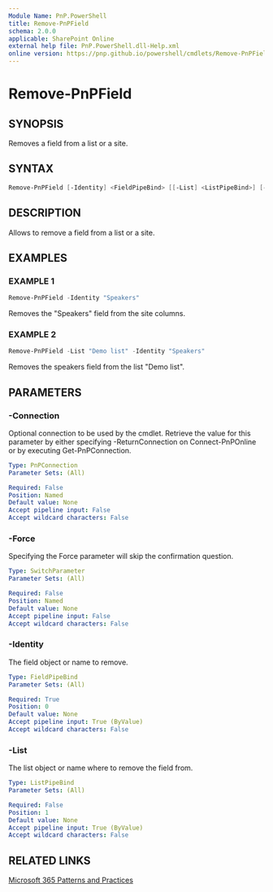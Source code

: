 ```yaml
---
Module Name: PnP.PowerShell
title: Remove-PnPField
schema: 2.0.0
applicable: SharePoint Online
external help file: PnP.PowerShell.dll-Help.xml
online version: https://pnp.github.io/powershell/cmdlets/Remove-PnPField.html
---
```

 
# Remove-PnPField

## SYNOPSIS
Removes a field from a list or a site.

## SYNTAX

```powershell
Remove-PnPField [-Identity] <FieldPipeBind> [[-List] <ListPipeBind>] [-Force] [-Connection <PnPConnection>]
```

## DESCRIPTION

Allows to remove a field from a list or a site.

## EXAMPLES

### EXAMPLE 1
```powershell
Remove-PnPField -Identity "Speakers"
```

Removes the "Speakers" field from the site columns.

### EXAMPLE 2
```powershell
Remove-PnPField -List "Demo list" -Identity "Speakers"
```

Removes the speakers field from the list "Demo list".

## PARAMETERS

### -Connection
Optional connection to be used by the cmdlet. Retrieve the value for this parameter by either specifying -ReturnConnection on Connect-PnPOnline or by executing Get-PnPConnection.

```yaml
Type: PnPConnection
Parameter Sets: (All)

Required: False
Position: Named
Default value: None
Accept pipeline input: False
Accept wildcard characters: False
```

### -Force
Specifying the Force parameter will skip the confirmation question.

```yaml
Type: SwitchParameter
Parameter Sets: (All)

Required: False
Position: Named
Default value: None
Accept pipeline input: False
Accept wildcard characters: False
```

### -Identity
The field object or name to remove.

```yaml
Type: FieldPipeBind
Parameter Sets: (All)

Required: True
Position: 0
Default value: None
Accept pipeline input: True (ByValue)
Accept wildcard characters: False
```

### -List
The list object or name where to remove the field from.

```yaml
Type: ListPipeBind
Parameter Sets: (All)

Required: False
Position: 1
Default value: None
Accept pipeline input: True (ByValue)
Accept wildcard characters: False
```

## RELATED LINKS

[Microsoft 365 Patterns and Practices](https://aka.ms/m365pnp)

